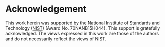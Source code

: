 # Acknowledgement

This work herein was supported by the National Institute of Standards and Technology ([NIST](https://www.nist.gov/)) 
(Award No. 70NANB15H044). This support is gratefully acknowledged. The views expressed in this 
work are those of the authors and do not necessarily reflect the views of NIST. 
